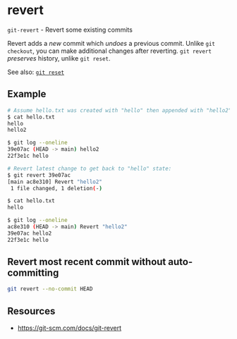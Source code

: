 # revert

`git-revert` - Revert some existing commits

Revert adds a *new* commit which *undoes* a previous commit. Unlike `git checkout`, you can make additional changes after reverting. `git revert` *preserves* history, unlike `git reset`.

See also: [`git reset`](reset.md)

## Example
```bash
# Assume hello.txt was created with "hello" then appended with "hello2":
$ cat hello.txt
hello
hello2

$ git log --oneline
39e07ac (HEAD -> main) hello2
22f3e1c hello

# Revert latest change to get back to "hello" state:
$ git revert 39e07ac
[main ac8e310] Revert "hello2"
 1 file changed, 1 deletion(-)

$ cat hello.txt
hello

$ git log --oneline
ac8e310 (HEAD -> main) Revert "hello2"
39e07ac hello2
22f3e1c hello
```

## Revert most recent commit without auto-committing
```bash
git revert --no-commit HEAD
```

## Resources
- https://git-scm.com/docs/git-revert
